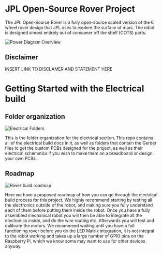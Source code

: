 # JPL Open-Source Rover Project
The JPL Open-Source Rover is a fully open-source scaled version of the 6 wheel rover design that JPL uses to explore the surface of mars. The robot is designed almost entirely out of consumer off the shelf (COTS) parts.

![Power Diagram Overview](https://github.jpl.nasa.gov/ejunkins/osr/blob/master/Electrical/Latex%20Docs/Electrical%20Build%20Doc/Pictures/Electronics/power%20diagram.PNG)

## Disclaimer
INSERT LINK TO DISCLAMER AND STATEMENT HERE

# Getting Started with the Electrical build

## Folder organization
![Electrical Folders](https://github.jpl.nasa.gov/ejunkins/osr/blob/master/Electrical/images/elec%20folders.png)

This is the folder organization for the electrical section. This repo contains all of the electrical build docs in it, as well as folders that contain the Gerber files to get the custom PCBs designed for the project, as well as their electrical schematics if you wish to make them on a breadboard or design your own PCBs.

## Roadmap

![Rover build roadmap](https://github.jpl.nasa.gov/ejunkins/osr/blob/master/Electrical/images/elec%20roadmap.png)

Here we have a proposed roadmap of how you can go through the electrical build process for this project. We highly recommend starting by testing all the electronics outside of the robot, and making sure you fully understand each of them before putting them inside the robot. Once you have a fully assembled mechanical robot you will then be able to integrate all the electronics inside, and do the wire routing etc. Afterwards you will test and calibrate the motors. We recommend waiting until you have a full functioning rover before you do the LED Matrix integration, it is not integral to the robot working and takes up a large number of GPIO pins on the Raspberry Pi, which we know some may want to use for other devices anyway. 